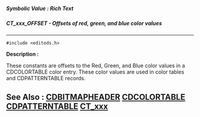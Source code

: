 ##### Symbolic Value : Rich Text
##### CT_xxx_OFFSET - Offsets of red, green, and blue color values
---
```
#include <editods.h>
```
**Description :**

These constants are offsets to the Red, Green, and Blue color values in a 
CDCOLORTABLE color entry.  These color values are used in color tables and 
CDPATTERNTABLE records.

**See Also :**
[CDBITMAPHEADER](/reference/Data/CDBITMAPHEADER)
[CDCOLORTABLE](/reference/Data/CDCOLORTABLE)
[CDPATTERNTABLE](/reference/Data/CDPATTERNTABLE)
[CT_xxx](/reference/Symb/CT_xxx)
---
